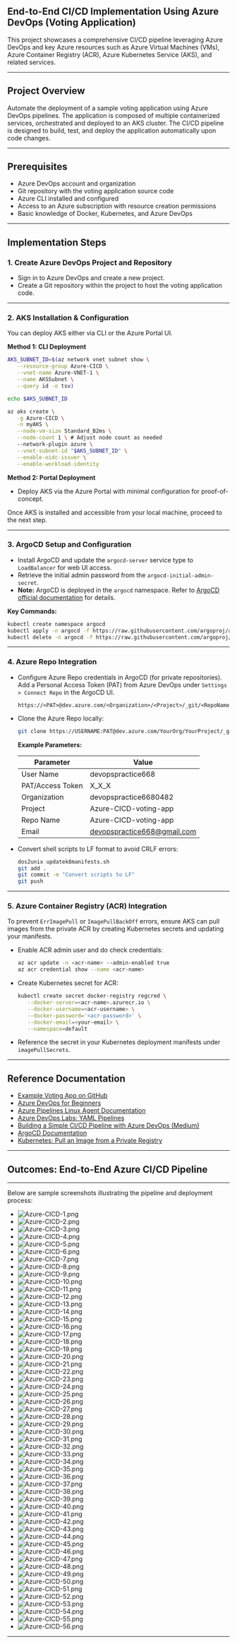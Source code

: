 ## End-to-End CI/CD Implementation Using Azure DevOps (Voting Application)

This project showcases a comprehensive CI/CD pipeline leveraging Azure DevOps and key Azure resources such as Azure Virtual Machines (VMs), Azure Container Registry (ACR), Azure Kubernetes Service (AKS), and related services.

---

## Project Overview

Automate the deployment of a sample voting application using Azure DevOps pipelines. The application is composed of multiple containerized services, orchestrated and deployed to an AKS cluster. The CI/CD pipeline is designed to build, test, and deploy the application automatically upon code changes.

---

## Prerequisites

- Azure DevOps account and organization
- Git repository with the voting application source code
- Azure CLI installed and configured
- Access to an Azure subscription with resource creation permissions
- Basic knowledge of Docker, Kubernetes, and Azure DevOps

---

## Implementation Steps

### 1. Create Azure DevOps Project and Repository

- Sign in to Azure DevOps and create a new project.
- Create a Git repository within the project to host the voting application code.

---

### 2. AKS Installation & Configuration

You can deploy AKS either via CLI or the Azure Portal UI.

**Method 1: CLI Deployment**

```bash
AKS_SUBNET_ID=$(az network vnet subnet show \
   --resource-group Azure-CICD \
   --vnet-name Azure-VNET-1 \
   --name AKSSubnet \
   --query id -o tsv)

echo $AKS_SUBNET_ID

az aks create \
   -g Azure-CICD \
   -n myAKS \
   --node-vm-size Standard_B2ms \
   --node-count 1 \ # Adjust node count as needed
   --network-plugin azure \
   --vnet-subnet-id "$AKS_SUBNET_ID" \
   --enable-oidc-issuer \
   --enable-workload-identity
```

**Method 2: Portal Deployment**

- Deploy AKS via the Azure Portal with minimal configuration for proof-of-concept.

Once AKS is installed and accessible from your local machine, proceed to the next step.

---

### 3. ArgoCD Setup and Configuration

- Install ArgoCD and update the `argocd-server` service type to `LoadBalancer` for web UI access.
- Retrieve the initial admin password from the `argocd-initial-admin-secret`.
- **Note:** ArgoCD is deployed in the `argocd` namespace. Refer to [ArgoCD official documentation](https://argo-cd.readthedocs.io/en/stable/) for details.

**Key Commands:**

```bash
kubectl create namespace argocd
kubectl apply -n argocd -f https://raw.githubusercontent.com/argoproj/argo-cd/stable/manifests/install.yaml  # Install
kubectl delete -n argocd -f https://raw.githubusercontent.com/argoproj/argo-cd/stable/manifests/install.yaml # Uninstall
```

---

### 4. Azure Repo Integration

- Configure Azure Repo credentials in ArgoCD (for private repositories). Add a Personal Access Token (PAT) from Azure DevOps under `Settings > Connect Repo` in the ArgoCD UI.

   ```
   https://<PAT>@dev.azure.com/<Organization>/<Project>/_git/<RepoName>
   ```

- Clone the Azure Repo locally:

   ```bash
   git clone https://USERNAME:PAT@dev.azure.com/YourOrg/YourProject/_git/RepoName
   ```

   **Example Parameters:**

   | Parameter         | Value                       |
   |-------------------|----------------------------|
   | User Name         | devopspractice668          |
   | PAT/Access Token  | X_X_X                      |
   | Organization      | devopspractice6680482      |
   | Project           | Azure-CICD-voting-app      |
   | Repo Name         | Azure-CICD-voting-app      |
   | Email             | devopspractice668@gmail.com|

- Convert shell scripts to LF format to avoid CRLF errors:

   ```bash
   dos2unix updatek8manifests.sh
   git add .
   git commit -m "Convert scripts to LF"
   git push
   ```

---

### 5. Azure Container Registry (ACR) Integration

To prevent `ErrImagePull` or `ImagePullBackOff` errors, ensure AKS can pull images from the private ACR by creating Kubernetes secrets and updating your manifests.

- Enable ACR admin user and do check credentials:

   ```bash
   az acr update -n <acr-name> --admin-enabled true
   az acr credential show --name <acr-name>
   ```

- Create Kubernetes secret for ACR:

   ```bash
   kubectl create secret docker-registry regcred \
      --docker-server=<acr-name>.azurecr.io \
      --docker-username=<acr-username> \
      --docker-password='<acr-password>' \
      --docker-email=<your-email> \
      --namespace=default
   ```

- Reference the secret in your Kubernetes deployment manifests under `imagePullSecrets`.

---

## Reference Documentation

- [Example Voting App on GitHub](https://github.com/dockersamples/example-voting-app)
- [Azure DevOps for Beginners](https://techcommunity.microsoft.com/blog/educatordeveloperblog/azure-devops-for-beginners-how-to-set-up-your-account-organization-and-repositor/3790002)
- [Azure Pipelines Linux Agent Documentation](https://learn.microsoft.com/en-us/azure/devops/pipelines/agents/linux-agent?view=azure-devops&tabs=IP-V4)
- [Azure DevOps Labs: YAML Pipelines](https://azuredevopslabs.com/labs/azuredevops/yaml/)
- [Building a Simple CI/CD Pipeline with Azure DevOps (Medium)](https://medium.com/@lamjed.gaidi070/building-a-simple-ci-cd-pipeline-with-azure-devops-218e5dac2d61)
- [ArgoCD Documentation](https://argo-cd.readthedocs.io/en/stable/)
- [Kubernetes: Pull an Image from a Private Registry](https://kubernetes.io/docs/tasks/configure-pod-container/pull-image-private-registry/)

---

## Outcomes: End-to-End Azure CI/CD Pipeline

---

Below are sample screenshots illustrating the pipeline and deployment process:

- ![Azure-CICD-1.png](./Images/Azure-CICD-1.png)
- ![Azure-CICD-2.png](./Images/Azure-CICD-2.png)
- ![Azure-CICD-3.png](./Images/Azure-CICD-3.png)
- ![Azure-CICD-4.png](./Images/Azure-CICD-4.png)
- ![Azure-CICD-5.png](./Images/Azure-CICD-5.png)
- ![Azure-CICD-6.png](./Images/Azure-CICD-6.png)
- ![Azure-CICD-7.png](./Images/Azure-CICD-7.png)
- ![Azure-CICD-8.png](./Images/Azure-CICD-8.png)
- ![Azure-CICD-9.png](./Images/Azure-CICD-9.png)
- ![Azure-CICD-10.png](./Images/Azure-CICD-10.png)
- ![Azure-CICD-11.png](./Images/Azure-CICD-11.png)
- ![Azure-CICD-12.png](./Images/Azure-CICD-12.png)
- ![Azure-CICD-13.png](./Images/Azure-CICD-13.png)
- ![Azure-CICD-14.png](./Images/Azure-CICD-14.png)
- ![Azure-CICD-15.png](./Images/Azure-CICD-15.png)
- ![Azure-CICD-16.png](./Images/Azure-CICD-16.png)
- ![Azure-CICD-17.png](./Images/Azure-CICD-17.png)
- ![Azure-CICD-18.png](./Images/Azure-CICD-18.png)
- ![Azure-CICD-19.png](./Images/Azure-CICD-19.png)
- ![Azure-CICD-20.png](./Images/Azure-CICD-20.png)
- ![Azure-CICD-21.png](./Images/Azure-CICD-21.png)
- ![Azure-CICD-22.png](./Images/AZure-CICD-22.png)
- ![Azure-CICD-23.png](./Images/Azure-CICD-23.png)
- ![Azure-CICD-24.png](./Images/Azure-CICD-24.png)
- ![Azure-CICD-25.png](./Images/Azure-CICD-25.png)
- ![Azure-CICD-26.png](./Images/Azure-CICD-26.png)
- ![Azure-CICD-27.png](./Images/Azure-CICD-27.png)
- ![Azure-CICD-28.png](./Images/Azure-CICD-28.png)
- ![Azure-CICD-29.png](./Images/Azure-CICD-29.png)
- ![Azure-CICD-30.png](./Images/Azure-CICD-30.png)
- ![Azure-CICD-31.png](./Images/Azure-CICD-31.png)
- ![Azure-CICD-32.png](./Images/Azure-CICD-32.png)
- ![Azure-CICD-33.png](./Images/Azure-CICD-33.png)
- ![Azure-CICD-34.png](./Images/Azure-CICD-34.png)
- ![Azure-CICD-35.png](./Images/Azure-CICD-35.png)
- ![Azure-CICD-36.png](./Images/Azure-CICD-36.png)
- ![Azure-CICD-37.png](./Images/Azure-CICD-37.png)
- ![Azure-CICD-38.png](./Images/Azure-CICD-38.png)
- ![Azure-CICD-39.png](./Images/Azure-CICD-39.png)
- ![Azure-CICD-40.png](./Images/Azure-CICD-40.png)
- ![Azure-CICD-41.png](./Images/Azure-CICD-41.png)
- ![Azure-CICD-42.png](./Images/Azure-CICD-42.png)
- ![Azure-CICD-43.png](./Images/Azure-CICD-43.png)
- ![Azure-CICD-44.png](./Images/Azure-CICD-44.png)
- ![Azure-CICD-45.png](./Images/Azure-CICD-45.png)
- ![Azure-CICD-46.png](./Images/Azure-CICD-46.png)
- ![Azure-CICD-47.png](./Images/Azure-CICD-47.png)
- ![Azure-CICD-48.png](./Images/Azure-CICD-48.png)
- ![Azure-CICD-49.png](./Images/Azure-CICD-49.png)
- ![Azure-CICD-50.png](./Images/Azure-CICD-50.png)
- ![Azure-CICD-51.png](./Images/Azure-CICD-51.png)
- ![Azure-CICD-52.png](./Images/Azure-CICD-52.png)
- ![Azure-CICD-53.png](./Images/Azure-CICD-53.png)
- ![Azure-CICD-54.png](./Images/Azure-CICD-54.png)
- ![Azure-CICD-55.png](./Images/Azure-CICD-55.png)
- ![Azure-CICD-56.png](./Images/Azure-CICD-56.png)

---